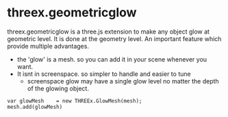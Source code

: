 threex.geometricglow
====================

threex.geometricglow is a three.js extension to make any object glow at geometric level.
It is done at the geometry level. An important feature which provide 
multiple advantages.

* the 'glow' is a mesh. so you can add it in your scene whenever you want.
* It isnt in screenspace. so simpler to handle and easier to tune
  * screenspace glow may have a single glow level no matter the depth
    of the glowing object.


```
var glowMesh	= new THREEx.GlowMesh(mesh);
mesh.add(glowMesh)
```